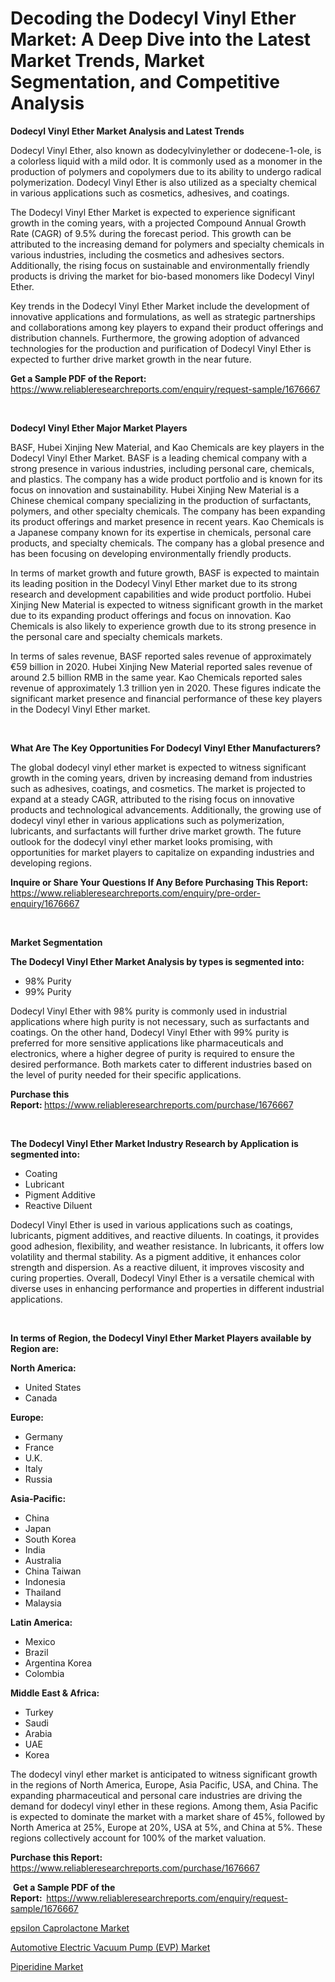 <p><h1>Decoding the Dodecyl Vinyl Ether Market: A Deep Dive into the Latest Market Trends, Market Segmentation, and Competitive Analysis</h1></p><p><strong>Dodecyl Vinyl Ether Market Analysis and Latest Trends</strong></p>
<p><p>Dodecyl Vinyl Ether, also known as dodecylvinylether or dodecene-1-ole, is a colorless liquid with a mild odor. It is commonly used as a monomer in the production of polymers and copolymers due to its ability to undergo radical polymerization. Dodecyl Vinyl Ether is also utilized as a specialty chemical in various applications such as cosmetics, adhesives, and coatings.</p><p>The Dodecyl Vinyl Ether Market is expected to experience significant growth in the coming years, with a projected Compound Annual Growth Rate (CAGR) of 9.5% during the forecast period. This growth can be attributed to the increasing demand for polymers and specialty chemicals in various industries, including the cosmetics and adhesives sectors. Additionally, the rising focus on sustainable and environmentally friendly products is driving the market for bio-based monomers like Dodecyl Vinyl Ether.</p><p>Key trends in the Dodecyl Vinyl Ether Market include the development of innovative applications and formulations, as well as strategic partnerships and collaborations among key players to expand their product offerings and distribution channels. Furthermore, the growing adoption of advanced technologies for the production and purification of Dodecyl Vinyl Ether is expected to further drive market growth in the near future.</p></p>
<p><strong>Get a Sample PDF of the Report:&nbsp;</strong> <a href="https://www.reliableresearchreports.com/enquiry/request-sample/1676667">https://www.reliableresearchreports.com/enquiry/request-sample/1676667</a></p>
<p>&nbsp;</p>
<p><strong>Dodecyl Vinyl Ether Major Market Players</strong></p>
<p><p>BASF, Hubei Xinjing New Material, and Kao Chemicals are key players in the Dodecyl Vinyl Ether Market. BASF is a leading chemical company with a strong presence in various industries, including personal care, chemicals, and plastics. The company has a wide product portfolio and is known for its focus on innovation and sustainability. Hubei Xinjing New Material is a Chinese chemical company specializing in the production of surfactants, polymers, and other specialty chemicals. The company has been expanding its product offerings and market presence in recent years. Kao Chemicals is a Japanese company known for its expertise in chemicals, personal care products, and specialty chemicals. The company has a global presence and has been focusing on developing environmentally friendly products.</p><p>In terms of market growth and future growth, BASF is expected to maintain its leading position in the Dodecyl Vinyl Ether market due to its strong research and development capabilities and wide product portfolio. Hubei Xinjing New Material is expected to witness significant growth in the market due to its expanding product offerings and focus on innovation. Kao Chemicals is also likely to experience growth due to its strong presence in the personal care and specialty chemicals markets.</p><p>In terms of sales revenue, BASF reported sales revenue of approximately €59 billion in 2020. Hubei Xinjing New Material reported sales revenue of around 2.5 billion RMB in the same year. Kao Chemicals reported sales revenue of approximately 1.3 trillion yen in 2020. These figures indicate the significant market presence and financial performance of these key players in the Dodecyl Vinyl Ether market.</p></p>
<p>&nbsp;</p>
<p><strong>What Are The Key Opportunities For Dodecyl Vinyl Ether Manufacturers?</strong></p>
<p><p>The global dodecyl vinyl ether market is expected to witness significant growth in the coming years, driven by increasing demand from industries such as adhesives, coatings, and cosmetics. The market is projected to expand at a steady CAGR, attributed to the rising focus on innovative products and technological advancements. Additionally, the growing use of dodecyl vinyl ether in various applications such as polymerization, lubricants, and surfactants will further drive market growth. The future outlook for the dodecyl vinyl ether market looks promising, with opportunities for market players to capitalize on expanding industries and developing regions.</p></p>
<p><strong>Inquire or Share Your Questions If Any Before Purchasing This Report:</strong> <a href="https://www.reliableresearchreports.com/enquiry/pre-order-enquiry/1676667">https://www.reliableresearchreports.com/enquiry/pre-order-enquiry/1676667</a></p>
<p>&nbsp;</p>
<p><strong>Market Segmentation</strong></p>
<p><strong>The Dodecyl Vinyl Ether Market Analysis by types is segmented into:</strong></p>
<p><ul><li>98% Purity</li><li>99% Purity</li></ul></p>
<p><p>Dodecyl Vinyl Ether with 98% purity is commonly used in industrial applications where high purity is not necessary, such as surfactants and coatings. On the other hand, Dodecyl Vinyl Ether with 99% purity is preferred for more sensitive applications like pharmaceuticals and electronics, where a higher degree of purity is required to ensure the desired performance. Both markets cater to different industries based on the level of purity needed for their specific applications.</p></p>
<p><strong>Purchase this Report:&nbsp;</strong><a href="https://www.reliableresearchreports.com/purchase/1676667">https://www.reliableresearchreports.com/purchase/1676667</a></p>
<p>&nbsp;</p>
<p><strong>The Dodecyl Vinyl Ether Market Industry Research by Application is segmented into:</strong></p>
<p><ul><li>Coating</li><li>Lubricant</li><li>Pigment Additive</li><li>Reactive Diluent</li></ul></p>
<p><p>Dodecyl Vinyl Ether is used in various applications such as coatings, lubricants, pigment additives, and reactive diluents. In coatings, it provides good adhesion, flexibility, and weather resistance. In lubricants, it offers low volatility and thermal stability. As a pigment additive, it enhances color strength and dispersion. As a reactive diluent, it improves viscosity and curing properties. Overall, Dodecyl Vinyl Ether is a versatile chemical with diverse uses in enhancing performance and properties in different industrial applications.</p></p>
<p>&nbsp;</p>
<p><strong>In terms of Region, the Dodecyl Vinyl Ether Market Players available by Region are:</strong></p>
<p>
    <p> <strong> North America: </strong>
        <ul>
            <li>United States</li>
            <li>Canada</li>
        </ul>
        </p> 
    <p> <strong> Europe: </strong>
        <ul>
            <li>Germany</li>
            <li>France</li>
            <li>U.K.</li>
            <li>Italy</li>
            <li>Russia</li>
        </ul>
        </p> 
    <p> <strong> Asia-Pacific: </strong>
        <ul>
            <li>China</li>
            <li>Japan</li>
            <li>South Korea</li>
            <li>India</li>
            <li>Australia</li>
            <li>China Taiwan</li>
            <li>Indonesia</li>
            <li>Thailand</li>
            <li>Malaysia</li>
        </ul>
        </p> 
    <p> <strong> Latin America: </strong>
        <ul>
            <li>Mexico</li>
            <li>Brazil</li>
            <li>Argentina Korea</li>
            <li>Colombia</li>
        </ul>
        </p> 
    <p> <strong> Middle East & Africa: </strong>
        <ul>
            <li>Turkey</li>
            <li>Saudi</li>
            <li>Arabia</li>
            <li>UAE</li>
            <li>Korea</li>
        </ul>
    </p>
    </p>
<p><p>The dodecyl vinyl ether market is anticipated to witness significant growth in the regions of North America, Europe, Asia Pacific, USA, and China. The expanding pharmaceutical and personal care industries are driving the demand for dodecyl vinyl ether in these regions. Among them, Asia Pacific is expected to dominate the market with a market share of 45%, followed by North America at 25%, Europe at 20%, USA at 5%, and China at 5%. These regions collectively account for 100% of the market valuation.</p></p>
<p><strong>Purchase this Report: </strong><a href="https://www.reliableresearchreports.com/purchase/1676667">https://www.reliableresearchreports.com/purchase/1676667</a></p>
<p>&nbsp;<strong>Get a Sample PDF of the Report:&nbsp;&nbsp;</strong><a href="https://www.reliableresearchreports.com/enquiry/request-sample/1676667">https://www.reliableresearchreports.com/enquiry/request-sample/1676667</a></p>
<p><strong></strong></p>
<p><p><a href="https://github.com/wusalecollins540tpqoz/Market-Research-Report-List-1/blob/main/epsilon-caprolactone-market.md">epsilon Caprolactone Market</a></p><p><a href="https://zircon-bluebell-299.notion.site/Automotive-Electric-Vacuum-Pump-EVP-Market-Size-and-Growth-Market-Segmentation-Regional-and-Coun-43210a76bcc0414b8e5d37805eac3d24">Automotive Electric Vacuum Pump (EVP) Market</a></p><p><a href="https://github.com/kathiaseamanalvaradovlprc2h/Market-Research-Report-List-1/blob/main/piperidine-market.md">Piperidine Market</a></p></p>